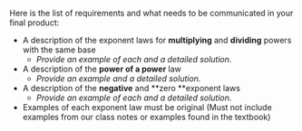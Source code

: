 Here is the list of requirements and what needs to be communicated in your final product:

- A description of the exponent laws for **multiplying** and **dividing** powers with the same base	
  - *Provide an example of each and a detailed solution.*
- A description of the **power of a power** law
  * *Provide an example and a detailed solution.*
- A description of the **negative** and **zero **exponent laws
  * *Provide an example of each and a detailed solution.*
- Examples of each exponent law must be original (Must not include examples from our class notes or examples found in the textbook)

